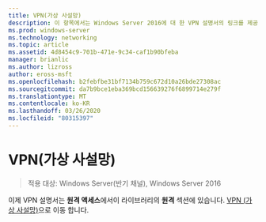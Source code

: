 ```yaml
---
title: VPN(가상 사설망)
description: 이 항목에서는 Windows Server 2016에 대 한 VPN 설명서의 링크를 제공 합니다.
ms.prod: windows-server
ms.technology: networking
ms.topic: article
ms.assetid: 4d8454c9-701b-471e-9c34-caf1b90bfeba
manager: brianlic
ms.author: lizross
author: eross-msft
ms.openlocfilehash: b2febfbe31bf7134b759c672d10a26bde27308ac
ms.sourcegitcommit: da7b9bce1eba369bcd156639276f6899714e279f
ms.translationtype: MT
ms.contentlocale: ko-KR
ms.lasthandoff: 03/26/2020
ms.locfileid: "80315397"
---
```

# <a name="virtual-private-networking-vpn"></a>VPN(가상 사설망)

>적용 대상: Windows Server(반기 채널), Windows Server 2016

이제 VPN 설명서는 **원격 액세스**에서이 라이브러리의 **원격** 섹션에 있습니다. [VPN (가상 사설망)](https://docs.microsoft.com/windows-server/remote/remote-access/vpn/vpn-top)으로 이동 합니다.


